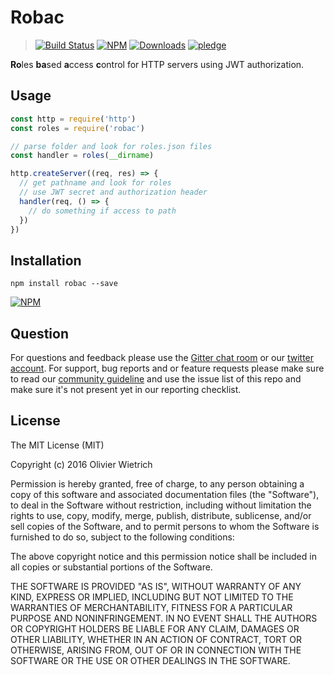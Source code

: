 # Robac

  > [![Build Status](https://travis-ci.org/bredele/robac.svg?branch=master)](https://travis-ci.org/bredele/robac)
  [![NPM](https://img.shields.io/npm/v/robac.svg)](https://www.npmjs.com/package/robac)
  [![Downloads](https://img.shields.io/npm/dm/robac.svg)](http://npm-stat.com/charts.html?package=robac)
  [![pledge](https://bredele.github.io/contributing-guide/community-pledge.svg)](https://github.com/bredele/contributing-guide/blob/master/community.md)

**Ro**les **ba**sed **a**ccess **c**ontrol for HTTP servers using JWT authorization.


## Usage

```js
const http = require('http')
const roles = require('robac')

// parse folder and look for roles.json files
const handler = roles(__dirname)

http.createServer((req, res) => {
  // get pathname and look for roles
  // use JWT secret and authorization header
  handler(req, () => {
    // do something if access to path
  })
})
```

## Installation

```shell
npm install robac --save
```

[![NPM](https://nodei.co/npm/robac.png)](https://nodei.co/npm/robac/)


## Question

For questions and feedback please use the [Gitter chat room](https://gitter.im/robacjs/Lobby?utm_source=share-link&utm_medium=link&utm_campaign=share-link) or our [twitter account](https://twitter.com/bredeleca). For support, bug reports and or feature requests please make sure to read our
<a href="https://github.com/bredele/contributing-guide/blob/master/community.md" target="_blank">community guideline</a> and use the issue list of this repo and make sure it's not present yet in our reporting checklist.

## License

The MIT License (MIT)

Copyright (c) 2016 Olivier Wietrich

Permission is hereby granted, free of charge, to any person obtaining a copy
of this software and associated documentation files (the "Software"), to deal
in the Software without restriction, including without limitation the rights
to use, copy, modify, merge, publish, distribute, sublicense, and/or sell
copies of the Software, and to permit persons to whom the Software is
furnished to do so, subject to the following conditions:

The above copyright notice and this permission notice shall be included in all
copies or substantial portions of the Software.

THE SOFTWARE IS PROVIDED "AS IS", WITHOUT WARRANTY OF ANY KIND, EXPRESS OR
IMPLIED, INCLUDING BUT NOT LIMITED TO THE WARRANTIES OF MERCHANTABILITY,
FITNESS FOR A PARTICULAR PURPOSE AND NONINFRINGEMENT. IN NO EVENT SHALL THE
AUTHORS OR COPYRIGHT HOLDERS BE LIABLE FOR ANY CLAIM, DAMAGES OR OTHER
LIABILITY, WHETHER IN AN ACTION OF CONTRACT, TORT OR OTHERWISE, ARISING FROM,
OUT OF OR IN CONNECTION WITH THE SOFTWARE OR THE USE OR OTHER DEALINGS IN THE
SOFTWARE.
